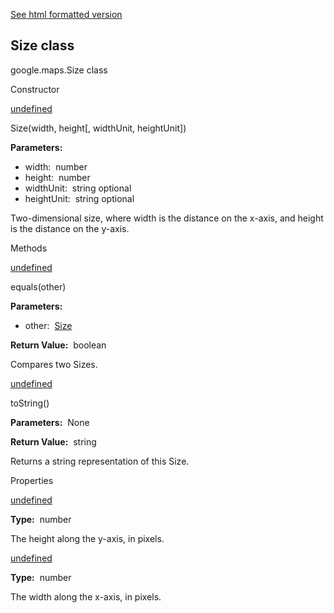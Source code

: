 [See html formatted version](https://huasofoundries.github.io/google-maps-documentation/Size.html)

Size class
----------

google.maps.Size class

Constructor

[undefined](#Size.constructor)

Size(width, height\[, widthUnit, heightUnit\])

**Parameters:** 

*   width:  number
*   height:  number
*   widthUnit:  string optional
*   heightUnit:  string optional

Two-dimensional size, where width is the distance on the x-axis, and height is the distance on the y-axis.

Methods

[undefined](#Size.equals)

equals(other)

**Parameters:** 

*   other:  [Size](/maps/documentation/javascript/reference/3.40/coordinates#Size)

**Return Value:**  boolean

Compares two Sizes.

[undefined](#Size.toString)

toString()

**Parameters:**  None

**Return Value:**  string

Returns a string representation of this Size.

Properties

[undefined](#Size.height)

**Type:**  number

The height along the y-axis, in pixels.

[undefined](#Size.width)

**Type:**  number

The width along the x-axis, in pixels.